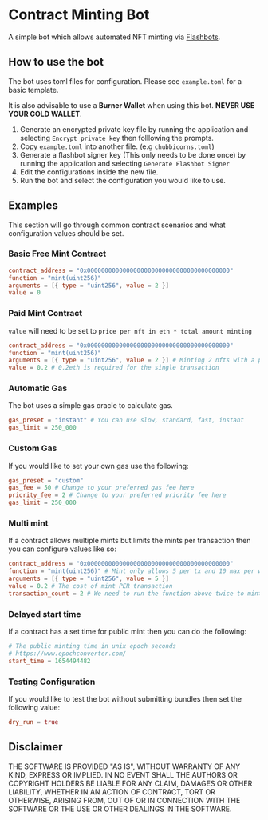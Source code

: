 # Contract Minting Bot

A simple bot which allows automated NFT minting via [Flashbots](https://docs.flashbots.net/).

## How to use the bot

The bot uses toml files for configuration. Please see `example.toml` for a basic template.

It is also advisable to use a **Burner Wallet** when using this bot. **NEVER USE YOUR COLD WALLET**.

1. Generate an encrypted private key file by running the application and selecting `Encrypt private key` then folllowing the prompts.
2. Copy `example.toml` into another file. (e.g `chubbicorns.toml`)
3. Generate a flashbot signer key (This only needs to be done once) by running the application and selecting `Generate Flashbot Signer`
4. Edit the configurations inside the new file.
5. Run the bot and select the configuration you would like to use.

## Examples

This section will go through common contract scenarios and what configuration values should be set.

### Basic Free Mint Contract

```toml
contract_address = "0x0000000000000000000000000000000000000000"
function = "mint(uint256)"
arguments = [{ type = "uint256", value = 2 }]
value = 0
```

### Paid Mint Contract

`value` will need to be set to `price per nft in eth * total amount minting`

```toml
contract_address = "0x0000000000000000000000000000000000000000"
function = "mint(uint256)"
arguments = [{ type = "uint256", value = 2 }] # Minting 2 nfts with a price of 0.1eth each
value = 0.2 # 0.2eth is required for the single transaction
```

### Automatic Gas

The bot uses a simple gas oracle to calculate gas.

```toml
gas_preset = "instant" # You can use slow, standard, fast, instant
gas_limit = 250_000
```

### Custom Gas

If you would like to set your own gas use the following:

```toml
gas_preset = "custom"
gas_fee = 50 # Change to your preferred gas fee here
priority_fee = 2 # Change to your preferred priority fee here
gas_limit = 250_000
```

### Multi mint

If a contract allows multiple mints but limits the mints per transaction then you can configure values like so:

```toml
contract_address = "0x0000000000000000000000000000000000000000"
function = "mint(uint256)" # Mint only allows 5 per tx and 10 max per wallet
arguments = [{ type = "uint256", value = 5 }]
value = 0.2 # The cost of mint PER transaction
transaction_count = 2 # We need to run the function above twice to mint all 10 NFTs
```

### Delayed start time

If a contract has a set time for public mint then you can do the following:

```toml
# The public minting time in unix epoch seconds
# https://www.epochconverter.com/
start_time = 1654494482
```

### Testing Configuration

If you would like to test the bot without submitting bundles then set the following value:

```toml
dry_run = true
```

## Disclaimer

THE SOFTWARE IS PROVIDED "AS IS", WITHOUT WARRANTY OF ANY KIND, EXPRESS OR IMPLIED. IN NO EVENT SHALL THE AUTHORS OR COPYRIGHT HOLDERS BE LIABLE FOR ANY CLAIM, DAMAGES OR OTHER LIABILITY, WHETHER IN AN ACTION OF CONTRACT, TORT OR OTHERWISE, ARISING FROM, OUT OF OR IN CONNECTION WITH THE SOFTWARE OR THE USE OR OTHER DEALINGS IN THE
SOFTWARE.
